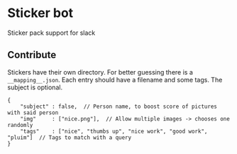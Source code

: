 # Sticker bot

Sticker pack support for slack


## Contribute

Stickers have their own directory. For better guessing there is a `__mapping__.json`. Each entry should have a filename and some tags. The subject is optional.

```
{
    "subject" : false,  // Person name, to boost score of pictures with said person
    "img"     : ["nice.png"],  // Allow multiple images -> chooses one randomly
    "tags"    : ["nice", "thumbs up", "nice work", "good work", "pluim"]  // Tags to match with a query
}
```